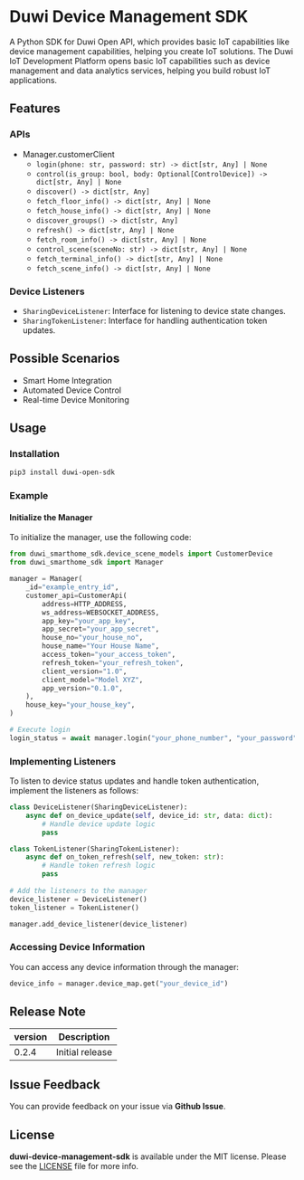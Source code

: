 # Duwi Device Management SDK

A Python SDK for Duwi Open API, which provides basic IoT capabilities like device management capabilities, helping you create IoT solutions. The Duwi IoT Development Platform opens basic IoT capabilities such as device management and data analytics services, helping you build robust IoT applications.

## Features

### APIs

- Manager.customerClient
  - `login(phone: str, password: str) -> dict[str, Any] | None`
  - `control(is_group: bool, body: Optional[ControlDevice]) -> dict[str, Any] | None`
  - `discover() -> dict[str, Any]`
  - `fetch_floor_info() -> dict[str, Any] | None`
  - `fetch_house_info() -> dict[str, Any] | None`
  - `discover_groups() -> dict[str, Any]`
  - `refresh() -> dict[str, Any] | None`
  - `fetch_room_info() -> dict[str, Any] | None`
  - `control_scene(sceneNo: str) -> dict[str, Any] | None`
  - `fetch_terminal_info() -> dict[str, Any] | None`
  - `fetch_scene_info() -> dict[str, Any] | None`

### Device Listeners

- `SharingDeviceListener`: Interface for listening to device state changes.
- `SharingTokenListener`: Interface for handling authentication token updates.

## Possible Scenarios

- Smart Home Integration
- Automated Device Control
- Real-time Device Monitoring

## Usage

### Installation

```bash
pip3 install duwi-open-sdk
```

### Example

#### Initialize the Manager

To initialize the manager, use the following code:

```python
from duwi_smarthome_sdk.device_scene_models import CustomerDevice
from duwi_smarthome_sdk import Manager

manager = Manager(
    _id="example_entry_id",
    customer_api=CustomerApi(
        address=HTTP_ADDRESS,
        ws_address=WEBSOCKET_ADDRESS,
        app_key="your_app_key",
        app_secret="your_app_secret",
        house_no="your_house_no",
        house_name="Your House Name",
        access_token="your_access_token",
        refresh_token="your_refresh_token",
        client_version="1.0",
        client_model="Model XYZ",
        app_version="0.1.0",
    ),
    house_key="your_house_key",
)

# Execute login
login_status = await manager.login("your_phone_number", "your_password")
```

### Implementing Listeners

To listen to device status updates and handle token authentication, implement the listeners as follows:

```python
class DeviceListener(SharingDeviceListener):
    async def on_device_update(self, device_id: str, data: dict):
        # Handle device update logic
        pass

class TokenListener(SharingTokenListener):
    async def on_token_refresh(self, new_token: str):
        # Handle token refresh logic
        pass
    
# Add the listeners to the manager
device_listener = DeviceListener()
token_listener = TokenListener()

manager.add_device_listener(device_listener)
```

### Accessing Device Information

You can access any device information through the manager:

```python
device_info = manager.device_map.get("your_device_id")
```

## Release Note

| version | Description       |
|---------|-------------------|
| 0.2.4   | Initial release    |

## Issue Feedback

You can provide feedback on your issue via **Github Issue**.

## License

**duwi-device-management-sdk** is available under the MIT license. Please see the [LICENSE](./LICENSE) file for more info.

